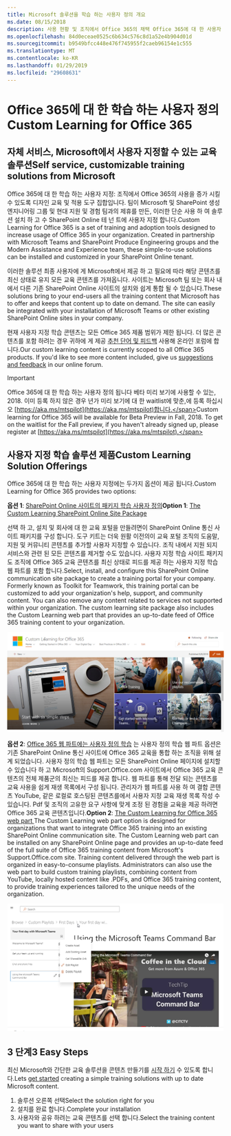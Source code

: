 ```yaml
---
title: Microsoft 솔루션을 학습 하는 사용자 정의 개요
ms.date: 08/15/2018
description: 사용 현황 및 조직에서 Office 365의 채택 Office 365에 대 한 사용자 정의 학습 솔루션 수 가속화 하는 방법에 대해 알아봅니다. 이 솔루션 사용자 지정 SharePoint 온라인 웹 파트 및 SharePoint Online 통신의 현대 교육 사이트를 포함 합니다.
ms.openlocfilehash: 84d0eceae0525c6b634c576c8d1a52e4b904d01d
ms.sourcegitcommit: b9549bfcc448e476f745955f2caeb96154e1c555
ms.translationtype: MT
ms.contentlocale: ko-KR
ms.lasthandoff: 01/29/2019
ms.locfileid: "29608631"
---
```

# <a name="custom-learning-for-office-365"></a><span data-ttu-id="a58b2-104">Office 365에 대 한 학습 하는 사용자 정의</span><span class="sxs-lookup"><span data-stu-id="a58b2-104">Custom Learning for Office 365</span></span>

## <a name="self-service-customizable-training-solutions-from-microsoft"></a><span data-ttu-id="a58b2-105">자체 서비스, Microsoft에서 사용자 지정할 수 있는 교육 솔루션</span><span class="sxs-lookup"><span data-stu-id="a58b2-105">Self service, customizable training solutions from Microsoft</span></span>

<span data-ttu-id="a58b2-p102">Office 365에 대 한 학습 하는 사용자 지정: 조직에서 Office 365의 사용을 증가 시킬 수 있도록 디자인 교육 및 적용 도구 집합입니다. 팀이 Microsoft 및 SharePoint 생성 엔지니어링 그룹 및 현대 지원 및 경험 팀과의 제휴를 만든, 이러한 단순 사용 하 여 솔루션 설치 하 고 수 SharePoint Online 테 넌 트에 사용자 지정 합니다.</span><span class="sxs-lookup"><span data-stu-id="a58b2-p102">Custom Learning for Office 365 is a set of training and adoption tools designed to increase usage of Office 365 in your organization. Created in partnership with Microsoft Teams and SharePoint Produce Engineering groups and the Modern Assistance and Experience team, these simple-to-use solutions can be installed and customized in your SharePoint Online tenant.</span></span>  

<span data-ttu-id="a58b2-p103">이러한 솔루션 최종 사용자에 게 Microsoft에서 제공 하 고 필요에 따라 해당 콘텐츠를 최신 상태로 유지 모든 교육 콘텐츠를 가져옵니다.  사이트는 Microsoft 팀 또는 회사 내에서 다른 기존 SharePoint Online 사이트의 설치와 쉽게 통합 될 수 있습니다.</span><span class="sxs-lookup"><span data-stu-id="a58b2-p103">These solutions bring to your end-users all the training content that Microsoft has to offer and keeps that content up to date on demand.  The site can easily be integrated with your installation of Microsoft Teams or other existing SharePoint Online sites in your company.</span></span>

<span data-ttu-id="a58b2-p104">현재 사용자 지정 학습 콘텐츠는 모든 Office 365 제품 범위가 제한 됩니다.  더 많은 콘텐츠를 포함 하려는 경우 귀하에 게 제공 [추천 단어 및 피드백](feedback.md) 사용해 온라인 포럼에 합니다.</span><span class="sxs-lookup"><span data-stu-id="a58b2-p104">Our custom learning content is currently scoped to all Office 365 products.  If you'd like to see more content included, give us [suggestions and feedback](feedback.md) in our online forum.</span></span>  

> [!IMPORTANT]
> <span data-ttu-id="a58b2-p105">Office 365에 대 한 학습 하는 사용자 정의 됩니다 베타 미리 보기에 사용할 수 있는, 2018. 이미 등록 하지 않은 경우 년가 미리 보기에 대 한 waitlist에 맞춘,에 등록 하십시오 [https://aka.ms/mtspilot](https://aka.ms/mtspilot)합니다.</span><span class="sxs-lookup"><span data-stu-id="a58b2-p105">Custom learning for Office 365 will be available for Beta Preview in Fall, 2018. To get on the waitlist for the Fall preview, if you haven't already signed up,  please register at [https://aka.ms/mtspilot](https://aka.ms/mtspilot).</span></span>

## <a name="custom-learning-solution-offerings"></a><span data-ttu-id="a58b2-114">사용자 지정 학습 솔루션 제품</span><span class="sxs-lookup"><span data-stu-id="a58b2-114">Custom Learning Solution Offerings</span></span>

<span data-ttu-id="a58b2-115">Office 365에 대 한 학습 하는 사용자 지정에는 두가지 옵션이 제공 됩니다.</span><span class="sxs-lookup"><span data-stu-id="a58b2-115">Custom Learning for Office 365 provides two options:</span></span> 

<span data-ttu-id="a58b2-116">**옵션 1**: [SharePoint Online 사이트의 패키지 학습 사용자 정의](installsitepackage.md)</span><span class="sxs-lookup"><span data-stu-id="a58b2-116">**Option 1**: [The Custom Learning SharePoint Online Site Package](installsitepackage.md)</span></span>

<span data-ttu-id="a58b2-p106">선택 하 고, 설치 및 회사에 대 한 교육 포털을 만들려면이 SharePoint Online 통신 사이트 패키지를 구성 합니다. 도구 키트는 더욱 원활 이전의이 교육 포털 조직의 도움말, 지원 및 커뮤니티 콘텐츠를 추가할 사용자 지정할 수 있습니다. 조직 내에서 지원 되지 서비스와 관련 된 모든 콘텐츠를 제거할 수도 있습니다. 사용자 지정 학습 사이트 패키지도 조직에 Office 365 교육 콘텐츠를 최신 상태로 피드를 제공 하는 사용자 지정 학습 웹 파트를 포함 합니다.</span><span class="sxs-lookup"><span data-stu-id="a58b2-p106">Select, install, and configure this SharePoint Online communication site package to create a training portal for your company. Formerly known as Toolkit for Teamwork, this training portal can be customized to add your organization's help, support, and community content. You can also remove any content related to services not supported within your organization. The custom learning site package also includes the Custom Learning web part that provides an up-to-date feed of Office 365 training content to your organization.</span></span> 

![Office 365 사이트 환경에 대 한 학습 하는 사용자 정의](/customlearning/media/clo365homepage.png)

<span data-ttu-id="a58b2-p107">**옵션 2**: [Office 365 웹 파트에는 사용자 정의 학습](installwebpart.md) 는 사용자 정의 학습 웹 파트 옵션은 기존 SharePoint Online 통신 사이트에 Office 365 교육을 통합 하는 조직을 위해 설계 되었습니다. 사용자 정의 학습 웹 파트는 모든 SharePoint Online 페이지에 설치할 수 있습니다 하 고 Microsoft의 Support.Office.com 사이트에서 Office 365 교육 콘텐츠의 전체 제품군의 최신는 피드를 제공 합니다. 웹 파트를 통해 전달 되는 콘텐츠를 교육 사용을 쉽게 재생 목록에서 구성 됩니다. 관리자가 웹 파트를 사용 하 여 결합 콘텐츠 YouTube, 같은 로컬로 호스팅된 콘텐츠를에서 사용자 지정 교육 재생 목록 작성 수 있습니다. Pdf 및 조직의 고유한 요구 사항에 맞게 조정 된 경험을 교육을 제공 하려면 Office 365 교육 콘텐츠입니다.</span><span class="sxs-lookup"><span data-stu-id="a58b2-p107">**Option 2**: [The Custom Learning for Office 365 web part ](installwebpart.md) The Custom Learning web part option is designed for organizations that want to integrate Office 365 training into an existing SharePoint Online communication site. The Custom Learning web part can be installed on any SharePoint Online page and provides an up-to-date feed of the full suite of Office 365 training content from Microsoft's Support.Office.com site. Training content delivered through the web part is organized in easy-to-consume playlists. Administrators can also use the web part to build custom training playlists, combining content from YouTube, locally hosted content like .PDFs, and Office 365 training content, to provide training experiences tailored to the unique needs of the organization.</span></span>

![Office 365 웹 파트에 대 한 학습 하는 사용자 정의](/customlearning/media/clo365customplaylist.png)

## <a name="3-easy-steps"></a><span data-ttu-id="a58b2-127">3 단계</span><span class="sxs-lookup"><span data-stu-id="a58b2-127">3 Easy Steps</span></span>

<span data-ttu-id="a58b2-128">최신 Microsoft와 간단한 교육 솔루션을 콘텐츠 만들기를 [시작 하기](getstarted.md) 수 있도록 합니다.</span><span class="sxs-lookup"><span data-stu-id="a58b2-128">Lets [get started](getstarted.md) creating a simple training solutions with up to date Microsoft content.</span></span>

1. <span data-ttu-id="a58b2-129">솔루션 오른쪽 선택</span><span class="sxs-lookup"><span data-stu-id="a58b2-129">Select the solution right for you</span></span>
2. <span data-ttu-id="a58b2-130">설치를 완료 합니다.</span><span class="sxs-lookup"><span data-stu-id="a58b2-130">Complete your installation</span></span>
3. <span data-ttu-id="a58b2-131">사용자와 공유 하려는 교육 콘텐츠를 선택 합니다.</span><span class="sxs-lookup"><span data-stu-id="a58b2-131">Select the training content you want to share with your users</span></span>



